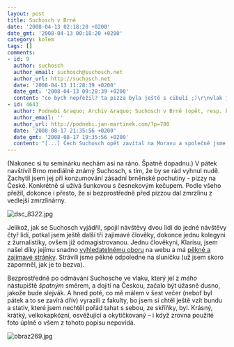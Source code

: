```yaml
---
layout: post
title: Suchosch v Brně
date: '2008-04-13 02:18:20 +0200'
date_gmt: '2008-04-13 00:18:20 +0200'
category: kolem
tags: []
comments:
- id: 9
  author: suchosch
  author_email: suchosch@suchosch.net
  author_url: http://suchosch.net
  date: '2008-04-13 11:28:39 +0200'
  date_gmt: '2008-04-13 09:28:39 +0200'
  content: "co bych nepřežil? ta pizza byla ještě s cibulí ;)\r\nvlak jel obráceně než jsem přijel, což mi přijde celkem správné.\r\njak jsem přijel: http://twitter.com/suchosch/statuses/787417840\r\na jak nebyla nuda: http://twitter.com/suchosch/statuses/787436433"
- id: 4643
  author: Podnebí &raquo; Archiv &raquo; Suchosch v Brně (opět, resp. konečně)
  author_email: ''
  author_url: http://podnebi.jan-martinek.com/?p=780
  date: '2008-08-17 21:35:56 +0200'
  date_gmt: '2008-08-17 19:35:56 +0200'
  content: "[...] Čech Suchosch opět zavítal na Moravu a společně jsme zavítali na Bienále grafického designu, které stále [...]"
---
```

<p>(Nakonec si tu seminárku nechám asi na ráno. Špatně dopadnu.) V pátek navštívil Brno mediálně známý Suchosch, s tím, že by se rád vyhnul nudě. Zachytil jsem jej při konzumování zásadní brněnské pochutiny - pizzy na České. Konkrétně si užívá šunkovou s česnekovým kečupem. Podle všeho přežil, dokonce i přesto, že si bezprostředně před pizzou dal zmrzlinu z vedlejší zmrzlinárny.</p>
<p><img src='%base_url%/assets/wp-uploads/2008/04/dsc_8322.jpg' alt='dsc_8322.jpg' /></p>
<p>Jelikož, jak se Suchosch vyjádřil, spojil návštěvy dvou lidí do jedné návštěvy čtyř lidí, potkal jsem ještě další tři zajímavé člověky, dokonce jednu kolegyni z žurnalistiky, ovšem již odmagistrovanou. Jednu člověkyni, Klarisu, jsem našel díky jejímu snadno <a href="http://www.ffa.vutbr.cz/ateliery/atelier.html?at=APE">vyhledatelnému oboru</a> na webu a má <a href="http://www.ffa.vutbr.cz/~xvkleinerova/index.htm">pěkné a zajímavé stránky</a>. Strávili jsme pěkné odpoledne na sluníčku (už jsem skoro zapomněl, jak je to bezva).</p>
<p>Bezprostředně po odmávání Suchosche ve vlaku, který jel z <em>mého</em> nástupiště <em>špatným</em> směrem, a dojití na Českou, začalo být úžasně dusno, jakože bude slejvák. A hned poté, co mě málem v šest večer (neboť byl pátek a to se zavírá dřív) vyrazili z fakulty, bo jsem si chtěl ještě vzít bundu a stativ, které jsem nechtěl pořád tahat s sebou, ze skříňky, byl. Krásný, krátký, velkokapkózní, osvěžující a okytičkovaný &ndash; i když zrovna použité foto úplně o všem z tohoto popisu nepovídá.</p>
<p><img src='%base_url%/assets/wp-uploads/2008/04/obraz269.jpg' alt='obraz269.jpg' /></p>
